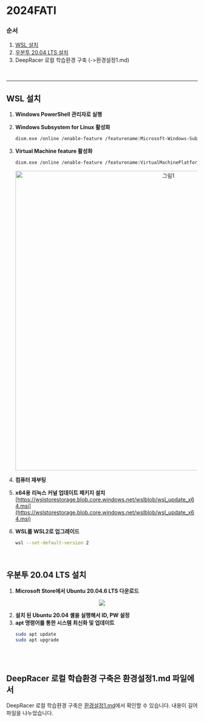 # 2024FATI

### 순서
1. [WSL 설치](#wsl-설치)
2. [우분투 20.04 LTS 설치](#우분투-2004-lts-설치)
3. DeepRacer 로컬 학습환경 구축 (->환경설정1.md)
<br>

---

## WSL 설치
1. **Windows PowerShell 관리자로 실행**
2. **Windows Subsystem for Linux 활성화**
    ```sh
    dism.exe /online /enable-feature /featurename:Microsoft-Windows-Subsystem-Linux /all /norestart
    ```
3. **Virtual Machine feature 활성화**
    ```sh
    dism.exe /online /enable-feature /featurename:VirtualMachinePlatform /all /norestart
    ```
    <p align="center">
      <img width="790" alt="그림1" src="https://github.com/user-attachments/assets/001af36f-e848-4087-b074-5ba57c652315">
    </p>

4. **컴퓨터 재부팅**
5. **x64용 리눅스 커널 업데이트 패키지 설치**  
    [https://wslstorestorage.blob.core.windows.net/wslblob/wsl_update_x64.msi](https://wslstorestorage.blob.core.windows.net/wslblob/wsl_update_x64.msi)  
6. **WSL를 WSL2로 업그레이드**  
    ```sh
    wsl --set-default-version 2
    ```
<br>

## 우분투 20.04 LTS 설치
1. **Microsoft Store에서 Ubuntu 20.04.6 LTS 다운로드**
<p align="center">
  <img src="https://github.com/user-attachments/assets/7c9734f5-0afc-4dcd-8bdc-527c8a5f26b2">
</p>

2. **설치 된 Ubuntu 20.04 셸을 실행해서 ID, PW 설정**
3. **apt 명령어를 통한 시스템 최신화 및 업데이트**
    ```sh
    sudo apt update
    sudo apt upgrade
    ```
<br><br>

## DeepRacer 로컬 학습환경 구축은 환경설정1.md 파일에서
 DeepRacer 로컬 학습환경 구축은 [환경설정1.md](환경설정1.md)에서 확인할 수 있습니다.
 내용이 길어 파일을 나누었습니다.
